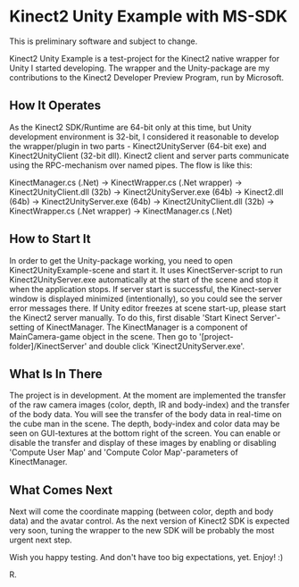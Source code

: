 Kinect2 Unity Example with MS-SDK
=================================

This is preliminary software and subject to change.

Kinect2 Unity Example is a test-project for the Kinect2 native wrapper for Unity I started developing. The wrapper and the Unity-package are my contributions to the Kinect2 Developer Preview Program, run by Microsoft.

How It Operates
---------------

As the Kinect2 SDK/Runtime are 64-bit only at this time, but Unity development environment is 32-bit, I considered it reasonable to develop the wrapper/plugin in two parts - Kinect2UnityServer (64-bit exe) and Kinect2UnityClient (32-bit dll). Kinect2 client and server parts communicate using the RPC-mechanism over named pipes. The flow is like this: 

KinectManager.cs (.Net) -> KinectWrapper.cs (.Net wrapper) -> Kinect2UnityClient.dll (32b) -> Kinect2UnityServer.exe (64b) -> Kinect2.dll (64b) -> Kinect2UnityServer.exe (64b) -> Kinect2UnityClient.dll (32b) -> KinectWrapper.cs (.Net wrapper) -> KinectManager.cs (.Net)

How to Start It
---------------

In order to get the Unity-package working, you need to open Kinect2UnityExample-scene and start it. It uses KinectServer-script to run Kinect2UnityServer.exe automatically at the start of the scene and stop it when the application stops. If server start is successful, the Kinect-server window is displayed minimized (intentionally), so you could see the server error messages there. If Unity editor freezes at scene start-up, please start the Kinect2 server manually. To do this, first disable 'Start Kinect Server'-setting of KinectManager. The KinectManager is a component of MainCamera-game object in the scene. Then go to '[project-folder]/KinectServer' and double click 'Kinect2UnityServer.exe'.

What Is In There
----------------

The project is in development. At the moment are implemented the transfer of the raw camera images (color, depth, IR and body-index) and the transfer of the body data. You will see the transfer of the body data in real-time on the cube man in the scene. The depth, body-index and color data may be seen on GUI-textures at the bottom right of the screen. You can enable or disable the transfer and display of these images by enabling or disabling 'Compute User Map' and 'Compute Color Map'-parameters of KinectManager.

What Comes Next
---------------
Next will come the coordinate mapping (between color, depth and body data) and the avatar control. As the next version of Kinect2 SDK is expected very soon, tuning the wrapper to the new SDK will be probably the most urgent next step.


Wish you happy testing. And don't have too big expectations, yet.
Enjoy! :)

R.

